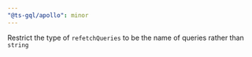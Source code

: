 ```yaml
---
"@ts-gql/apollo": minor
---
```


Restrict the type of `refetchQueries` to be the name of queries rather than `string`
